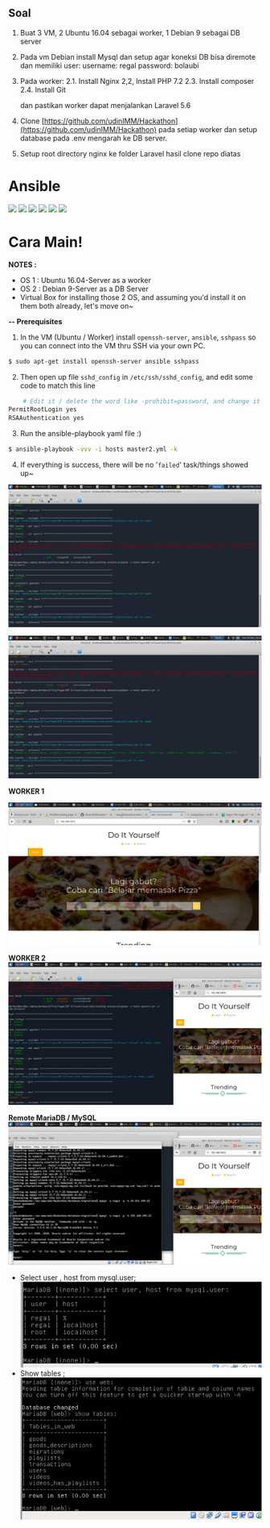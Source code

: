 ## Soal

1. Buat 3 VM, 2 Ubuntu 16.04 sebagai worker, 1 Debian 9 sebagai DB server
2. Pada vm Debian install Mysql dan setup agar koneksi DB bisa diremote dan memiliki user:
    username: regal
    password: bolaubi

3. Pada worker:
    2.1. Install Nginx
    2,2, Install PHP 7.2
    2.3. Install composer
    2.4. Install Git

    dan pastikan worker dapat menjalankan Laravel 5.6

4. Clone [https://github.com/udinIMM/Hackathon](https://github.com/udinIMM/Hackathon) pada setiap worker dan setup database pada .env mengarah ke DB server.

5. Setup root directory nginx ke folder Laravel hasil clone repo diatas



# Ansible

![](https://img.shields.io/github/stars/pandao/editor.md.svg) ![](https://img.shields.io/github/forks/pandao/editor.md.svg) ![](https://img.shields.io/github/tag/pandao/editor.md.svg) ![](https://img.shields.io/github/release/pandao/editor.md.svg) ![](https://img.shields.io/github/issues/pandao/editor.md.svg) ![](https://img.shields.io/bower/v/editor.md.svg)

# Cara Main!

**NOTES :**
  - OS 1 : Ubuntu 16.04-Server as a worker
  - OS 2 : Debian 9-Server as a DB Server
  - Virtual Box for installing those 2 OS, and assuming you'd install it on them both already, let's move on~

**-- Prerequisites**
1. In the VM  (Ubuntu / Worker) install `openssh-server`, `ansible`, `sshpass` so you can connect into the VM thru SSH via your own PC.
```sh
$ sudo apt-get install openssh-server ansible sshpass
```

2. Then open up file `sshd_config` in `/etc/ssh/sshd_config`, and edit some code to match this line
```sh
    # Edit it / delete the word like -prohibit=password, and change it to yes
PermitRootLogin yes
RSAAuthentication yes
```

3. Run the ansible-playbook yaml file :)
```sh
$ ansible-playbook -vvv -i hosts master2.yml -k
```
4. If everything is success, there will be no '`failed`' task/things showed up~


![](https://raw.githubusercontent.com/hackazer/cloud-2018/master/Ansible/assets/master2%20-%201.png)

![](https://raw.githubusercontent.com/hackazer/cloud-2018/master/Ansible/assets/master2%20-%202.png)

**WORKER 1**

![](https://raw.githubusercontent.com/hackazer/cloud-2018/master/Ansible/assets/master2%20-%20worker1new.png)

**WORKER 2**
![](https://raw.githubusercontent.com/hackazer/cloud-2018/master/Ansible/assets/master2%20-%20worker2.png)

**Remote MariaDB / MySQL**
![](https://raw.githubusercontent.com/hackazer/cloud-2018/master/Ansible/assets/master2%20-%20mysqlremote.png)
  - Select user , host from mysql.user;
![](https://raw.githubusercontent.com/hackazer/cloud-2018/master/Ansible/roles/db/usermysql.png)
  - Show tables ;
![](https://raw.githubusercontent.com/hackazer/cloud-2018/master/Ansible/roles/db/tablesmysql.png)
